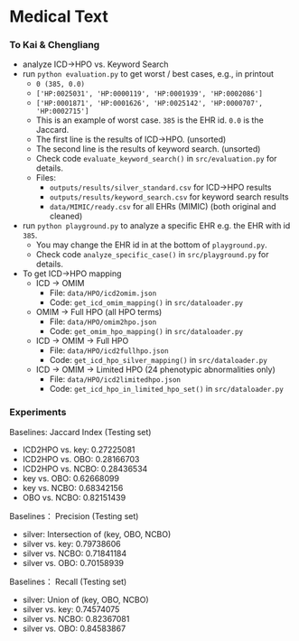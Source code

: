 # Medical Text

### To Kai & Chengliang

* analyze ICD->HPO vs. Keyword Search
* run `python evaluation.py` to get worst / best cases, e.g., in printout
    - `0 (385, 0.0)`
    - `['HP:0025031', 'HP:0000119', 'HP:0001939', 'HP:0002086']`
    - `['HP:0001871', 'HP:0001626', 'HP:0025142', 'HP:0000707', 'HP:0002715']`
    - This is an example of worst case. `385` is the EHR id. `0.0` is the Jaccard.
    - The first line is the results of ICD->HPO. (unsorted)
    - The second line is the results of keyword search. (unsorted)
    - Check code `evaluate_keyword_search()` in `src/evaluation.py` for details.
    - Files:
        - `outputs/results/silver_standard.csv` for ICD->HPO results
        - `outputs/results/keyword_search.csv` for keyword search results
        - `data/MIMIC/ready.csv` for all EHRs (MIMIC) (both original and cleaned) 
* run `python playground.py` to analyze a specific EHR e.g. the EHR with id `385`.
    - You may change the EHR id in at the bottom of `playground.py`.
    - Check code `analyze_specific_case()` in  `src/playground.py` for details.
* To get ICD->HPO mapping
    - ICD -> OMIM
        - File: `data/HPO/icd2omim.json`
        - Code: `get_icd_omim_mapping()` in `src/dataloader.py`
    - OMIM -> Full HPO (all HPO terms)
        - File: `data/HPO/omim2hpo.json`
        - Code: `get_omim_hpo_mapping()` in `src/dataloader.py`
    - ICD -> OMIM -> Full HPO
        - File: `data/HPO/icd2fullhpo.json`
        - Code: `get_icd_hpo_silver_mapping()` in `src/dataloader.py`
    - ICD -> OMIM -> Limited HPO (24 phenotypic abnormalities only)
        - File: `data/HPO/icd2limitedhpo.json`
        - Code: `get_icd_hpo_in_limited_hpo_set()` in `src/dataloader.py`

### Experiments

Baselines: Jaccard Index (Testing set)
- ICD2HPO vs. key: 0.27225081
- ICD2HPO vs. OBO: 0.28166703
- ICD2HPO vs. NCBO: 0.28436534
- key vs. OBO: 0.62668099
- key vs. NCBO: 0.68342156
- OBO vs. NCBO: 0.82151439

Baselines： Precision (Testing set)
- silver: Intersection of (key, OBO, NCBO)
- silver vs. key: 0.79738606
- silver vs. NCBO: 0.71841184
- silver vs. OBO: 0.70158939 

Baselines： Recall (Testing set)
- silver: Union of (key, OBO, NCBO)
- silver vs. key: 0.74574075
- silver vs. NCBO: 0.82367081
- silver vs. OBO: 0.84583867
